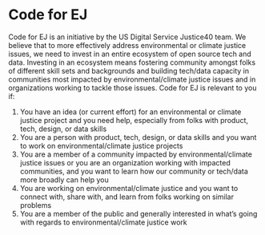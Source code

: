 # Code for EJ

Code for EJ is an initiative by the US Digital Service Justice40 team. We believe that to more effectively address environmental or climate justice issues, we need to invest in an entire ecosystem of open source tech and data. Investing in an ecosystem means fostering community amongst folks of different skill sets and backgrounds and building tech/data capacity in communities most impacted by environmental/climate justice issues and in organizations working to tackle those issues.
Code for EJ is relevant to you if:
1) You have an idea (or current effort) for an environmental or climate justice project and you need help, especially from folks with product, tech, design, or data skills
2) You are a person with product, tech, design, or data skills and you want to work on environmental/climate justice projects
3) You are a member of a community impacted by environmental/climate justice issues or you are an organization working with impacted communities, and you want to learn how our community or tech/data more broadly can help you
4) You are working on environmental/climate justice and you want to connect with, share with, and learn from folks working on similar problems
5) You are a member of the public and generally interested in what’s going with regards to environmental/climate justice work
